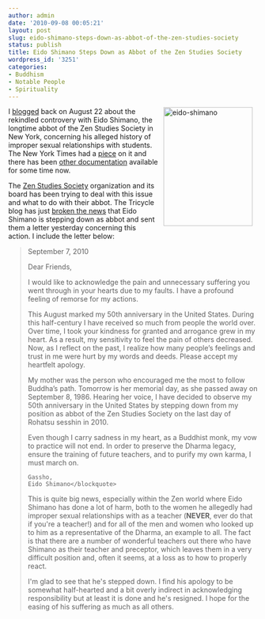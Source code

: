 ```yaml
---
author: admin
date: '2010-09-08 00:05:21'
layout: post
slug: eido-shimano-steps-down-as-abbot-of-the-zen-studies-society
status: publish
title: Eido Shimano Steps Down as Abbot of the Zen Studies Society
wordpress_id: '3251'
categories:
- Buddhism
- Notable People
- Spirituality
---
```

<a href="http://www.flickr.com/photos/albill/4969890285/" title="eido-shimano by albill, on Flickr"><img src="https://farm5.static.flickr.com/4104/4969890285_9d7383ca94_m.jpg" width="180" height="240" align="right" hspace="10" alt="eido-shimano" /></a> I <a href="http://openbuddha.com/2010/08/22/zen-sex-scandal-goes-mainstream/">blogged</a> back on August 22 about the rekindled controvery with Eido Shimano, the longtime abbot of the Zen Studies Society in New York, concerning his alleged history of improper sexual relationships with students. The New York Times had a <a href="http://www.nytimes.com/2010/08/21/us/21beliefs.html">piece</a> on it and there has been <a href="http://www.thezensite.com/ZenEssays/CriticalZen/Aitken_Shimano_Letters.html">other documentation</a> available for some time now.

The <a href="http://www.daibosatsu.org/">Zen Studies Society</a> organization and its board has been trying to deal with this issue and what to do with their abbot. The Tricycle blog has just <a href="http://www.tricycle.com/blog/?p=2271">broken the news</a> that Eido Shimano is stepping down as abbot and sent them a letter yesterday concerning this action. I include the letter below:
<blockquote>September 7, 2010

Dear Friends,

I would like to acknowledge the pain and unnecessary suffering you went through in your hearts due to my faults. I have a profound feeling of remorse for my actions.

This August marked my 50th anniversary in the United States. During this half-century I have received so much from people the world over. Over time, I took your kindness for granted and arrogance grew in my heart. As a result, my sensitivity to feel the pain of others decreased. Now, as I reflect on the past, I realize how many people’s feelings and trust in me were hurt by my words and deeds. Please accept my heartfelt apology.

My mother was the person who encouraged me the most to follow Buddha’s path. Tomorrow is her memorial day, as she passed away on September 8, 1986. Hearing her voice, I have decided to observe my 50th anniversary in the United States by stepping down from my position as abbot of the Zen Studies Society on the last day of Rohatsu sesshin in 2010.

Even though I carry sadness in my heart, as a Buddhist monk, my vow to practice will not end. In order to preserve the Dharma legacy, ensure the training of future teachers, and to purify my own karma, I must march on.

    Gassho,
    Eido Shimano</blockquote>

This is quite big news, especially within the Zen world where Eido Shimano has done a lot of harm, both to the women he allegedly had improper sexual relationships with as a teacher (<strong>NEVER</strong>, ever do that if you're a teacher!) and for all of the men and women who looked up to him as a representative of the Dharma, an example to all. The fact is that there are a number of wonderful teachers out there who have Shimano as their teacher and preceptor, which leaves them in a very difficult position and, often it seems, at a loss as to how to properly react.

I'm glad to see that he's stepped down. I find his apology to be somewhat half-hearted and a bit overly indirect in acknowledging responsibility but at least it is done and he's resigned. I hope for the easing of his suffering as much as all others.
